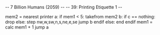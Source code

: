 -- 7 Billion Humans (2059) --
-- 39: Printing Etiquette 1 --

mem2 = nearest printer
a:
if mem1 < 5:
	takefrom mem2
	b:
	if c == nothing:
		drop
	else:
		step nw,w,sw,n,s,ne,e,se
		jump b
	endif
else:
	end
endif
mem1 = calc mem1 + 1
jump a



